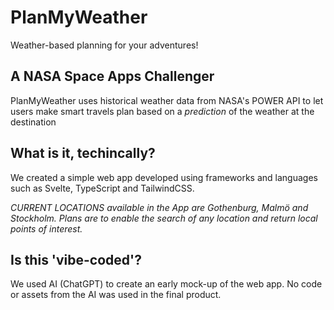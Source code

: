 # PlanMyWeather

Weather-based planning for your adventures!

## A NASA Space Apps Challenger

PlanMyWeather uses historical weather data from NASA's POWER API to let users make smart travels plan based on a *prediction* of the weather at the destination


## What is it, techincally?

We created a simple web app developed using frameworks and languages such as Svelte, TypeScript and TailwindCSS.

*CURRENT LOCATIONS available in the App are Gothenburg, Malmö and Stockholm. Plans are to enable the search of any location and return local points of interest.*

## Is this 'vibe-coded'?

We used AI (ChatGPT) to create an early mock-up of the web app. No code or assets from the AI was used in the final product. 